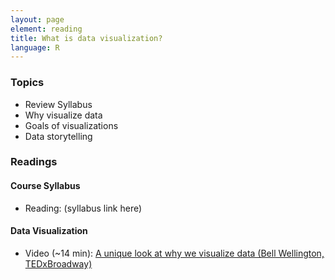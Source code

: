 ```yaml
---
layout: page
element: reading
title: What is data visualization?
language: R
---
```

   
### Topics

* Review Syllabus
* Why visualize data
* Goals of visualizations
* Data storytelling

### Readings

#### Course Syllabus
* Reading: (syllabus link here)

#### Data Visualization
* Video (~14 min): [A unique look at why we visualize data (Bell Wellington, TEDxBroadway)](https://www.youtube.com/watch?v=6xsvGYIxJok)
